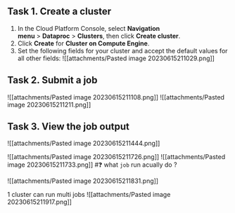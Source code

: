 ## Task 1. Create a cluster

1.  In the Cloud Platform Console, select **Navigation menu** > **Dataproc** > **Clusters**, then click **Create cluster**.
2.  Click **Create** for **Cluster on Compute Engine**.
3.  Set the following fields for your cluster and accept the default values for all other fields:
![[attachments/Pasted image 20230615211029.png]]


## Task 2. Submit a job
![[attachments/Pasted image 20230615211108.png]]
![[attachments/Pasted image 20230615211211.png]]

## Task 3. View the job output
![[attachments/Pasted image 20230615211444.png]]

![[attachments/Pasted image 20230615211726.png]]
![[attachments/Pasted image 20230615211733.png]]
#❓ what `job` run acually do ?


![[attachments/Pasted image 20230615211831.png]]

1 cluster can run multi jobs
![[attachments/Pasted image 20230615211917.png]]
